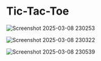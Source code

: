 # Tic-Tac-Toe

![Screenshot 2025-03-08 230253](https://github.com/user-attachments/assets/739753be-5e55-414b-9fc4-7da523f109ad)

![Screenshot 2025-03-08 230322](https://github.com/user-attachments/assets/e4023825-2ee9-4726-b781-9129226a362c)

![Screenshot 2025-03-08 230539](https://github.com/user-attachments/assets/7acd9f8d-154a-4bd3-8e69-bce5c756c7ca)

